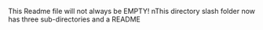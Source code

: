 This Readme file will not always be EMPTY!
nThis directory slash folder now has three sub-directories and a README
